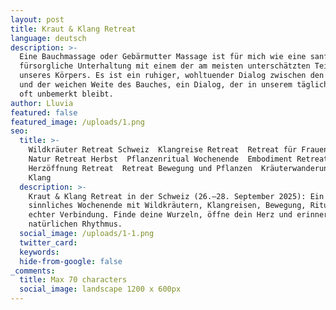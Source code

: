```yaml
---
layout: post
title: Kraut & Klang Retreat
language: deutsch
description: >-
  Eine Bauchmassage oder Gebärmutter Massage ist für mich wie eine sanfte und
  fürsorgliche Unterhaltung mit einem der am meisten unterschätzten Teile
  unseres Körpers. Es ist ein ruhiger, wohltuender Dialog zwischen den Händen
  und der weichen Weite des Bauches, ein Dialog, der in unserem täglichen Leben
  oft unbemerkt bleibt.
author: Lluvia
featured: false
featured_image: /uploads/1.png
seo:
  title: >-
    Wildkräuter Retreat Schweiz  Klangreise Retreat  Retreat für Frauen Schweiz 
    Natur Retreat Herbst  Pflanzenritual Wochenende  Embodiment Retreat 
    Herzöffnung Retreat  Retreat Bewegung und Pflanzen  Kräuterwanderung und
    Klang
  description: >-
    Kraut & Klang Retreat in der Schweiz (26.–28. September 2025): Ein
    sinnliches Wochenende mit Wildkräutern, Klangreisen, Bewegung, Ritual und
    echter Verbindung. Finde deine Wurzeln, öffne dein Herz und erinnere deinen
    natürlichen Rhythmus.
  social_image: /uploads/1-1.png
  twitter_card:
  keywords:
  hide-from-google: false
_comments:
  title: Max 70 characters
  social_image: landscape 1200 x 600px
---
```

